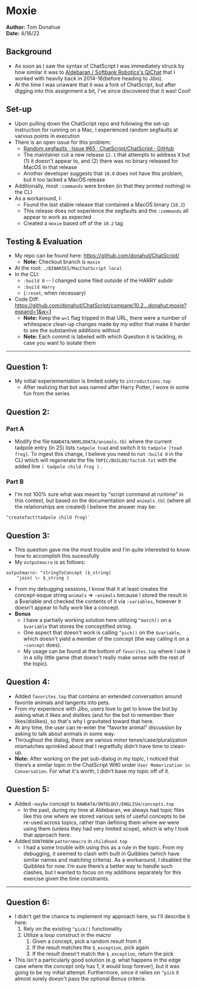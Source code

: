 # Moxie

**Author:** Tom Donahue  
**Date:** 4/16/22


## Background
- As soon as I saw the syntax of ChatScript I was immediately struck by how similar it was to [Aldebaran / Softbank Robotics's QiChat](http://doc.aldebaran.com/2-5/naoqi/interaction/dialog/dialog.html#dialog-concepts) that I worked with heavily back in 2014-16(before heading to Jibo).
- At the time I was unaware that it was a fork of ChatScript, but after digging into this assignment a bit, I've since discovered that it was! Cool!

## Set-up
- Upon pulling down the ChatScript repo and following the set-up instruction for running on a Mac, I experienced random segfaults at various points in execution
- There is an open issue for this problem:
  - [Random segfaults · Issue #65 · ChatScript/ChatScript · GitHub](https://github.com/ChatScript/ChatScript/issues/65)
  - The maintainer cut a new release `12.1` that attempts to address it but (1) it doesn't appear to, and (2) there was no binary released for MacOS in that release
  - Another developer suggests that `10.8` does not have this problem, but it too lacked a MacOS release
- Additionally, most `:commands` were broken (in that they printed nothing) in the CLI
- As a workaround, I:
  - Found the last stable release that contained a MacOS binary (`10.2`)
  - This release does not experience the segfaults and the `:commands` all appear to work as expected
  - Created a `moxie` based off of the `10.2` tag

## Testing & Evaluation
  - My repo can be found here: https://github.com/donahut/ChatScript/
    - **Note:** Checkout branch is `moxie`
  - At the root: `./BINARIES/MacChatScript local`
  - In the CLI:
    - `:build 0` -- I changed some filed outside of the HARRY subdir
    - `:build Harry`
    - (`:reset`, when necessary)
 - Code Diff: https://github.com/donahut/ChatScript/compare/10.2...donahut:moxie?expand=1&w=1
    - **Note:** Keep the `w=1` flag tripped in that URL, there were a number of whitespace clean-up changes made by my editor that make it harder to see the substantive additions without
    - **Note:** Each commit is labeled with which Question it is tackling, in case you want to isolate them
---

## Question 1:
- My initial experiementation is limited solely to `introductions.top`
  - After realizing that bot was named after Harry Potter, I wove in some fun from the series

## Question 2:
### Part A
- Modify the file `RAWDATA/WORLDDATA/animals.tbl` where the current tadpole entry (ln 25) lists `tadpole toad` and switch it to  `tadpole [toad frog]`. To ingest this change, I believe you need to run `:build 0` in the CLI which will regenerate the file  `TOPIC/BUILD0/facts0.txt`  with the added line `( tadpole child frog )` .

### Part B
- I'm not 100% sure what was meant by “script command at runtime” in this context, but based on the documentation and `animals.tbl` (where all the relationships are created) I believe the answer may be:
```
^createfact(tadpole child frog)`
```

## Question 3:
- This question gave me the most trouble and I'm quite interested to know how to accomplish this sucessfully
- My `outputmacro` is as follows:
```
outputmacro: ^stringToConcept ($_string)
    ^join( \~ $_string )
```
- From my debugging sessions, I know that it at least creates the concept-esque string `animals` => `~animals` because I stored the result in a $variable and checked the contents of it via `:variables`, however it doesn't appear to fully work like a concept.
- **Bonus**
    - I have a partially working solution here utilizing `^match()` on a `$variable` that stores the conceptified string.
    - One aspect that doesn't work is calling `^pick()` on the `$variable`, which doesn't yield a member of the concept (the way calling it on a `~concept` does).
    - My usage can be found at the bottom of `favorites.top` where I use it in a silly little game (that doesn't really make sense with the rest of the topic).

## Question 4:
- Added `favorites.top` that contains an extended conversation around favorite animals and tangents into pets.
- From my experience with Jibo, users love to get to know the bot by asking what it likes and dislikes (and for the bot to remember their likes/dislikes), so that's why I gravitated toward that here.
- At any time, the user can re-enter the "favorite animal" discussion by asking to talk about animals in some way.
- Throughout the dialog, there are various minor tense/case/pluralization mismatches sprinkled about that I regretfully didn't have time to clean-up.
- **Note:** After working on the pet sub-dialog in my topic, I noticed that there’s a similar topic in the ChatScript WIKI under `User Memorization in Conversation`. For what it's worth, I didn’t base my topic off of it.

## Question 5:
- Added `~maybe` concept to `RAWDATA/ONTOLOGY/ENGLISH/concepts.top`
	- In the past, during my time at Aldebaran, we always had topic files like this one where we stored various sets of useful concepts to be re-used across topics, rather than defining them where we were using them (unless they had very limited scope), which is why I took that approach here.
- Added `DONTKNOW` `patternmacro` in `childhood.top`
	- I had a some trouble with using this as a rule in the topic. From my debugging, it seemed to clash with built in Quibbles (which have similar names and matching criteria). As a workaround, I disabled the Quibbles for now. I’m sure there’s a better way to handle such clashes, but I wanted to focus on my additions separately for this exercise given the time constraints.
---

## Question 6:
- I didn't get the chance to implement my approach here, so I'll describe it here:
  1. Rely on the existing `^pick()` functionality
  2. Utilize a loop construct in the macro
     1. Given a concept, pick a random result from it
     2. If the result matches the `$_exception`, pick again
     3. If the result doesn't match the `$_exception`, return the pick
- This isn't a particularly good solution (e.g. what happens in the edge case where the concept only has 1, it would loop forever), but it was going to be my initial attempt. Furthermore, since it relies on `^pick` it almost surely doesn't pass the optional Bonus criteria.
